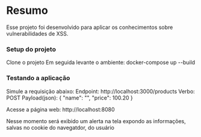 # Resumo
Esse projeto foi desenvolvido para aplicar os conhecimentos sobre vulnerabilidades de XSS. 

### Setup do projeto
Clone o projeto
Em seguida levante o ambiente: docker-compose up --build

### Testando a aplicação
Simule a requisição abaixo:
Endpoint: http://localhost:3000/products
Verbo: POST
Payload(json):
    {
        "name": "<script>window.alert(document.cookie)</script>",
        "price": 100.20
    }

Acesse a página web:
http://localhost:8080

Nesse momento será exibido um alerta na tela expondo as informações, salvas no cookie do navegatdor, do usuário

